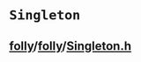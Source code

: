 # `Singleton`

## [folly](https://github.com/facebook/folly)/[folly](https://github.com/facebook/folly/tree/main/folly)/[**Singleton.h**](https://github.com/facebook/folly/blob/main/folly/Singleton.h)